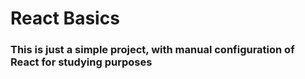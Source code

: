 # React Basics

### This is just a simple project, with manual configuration of React for studying purposes